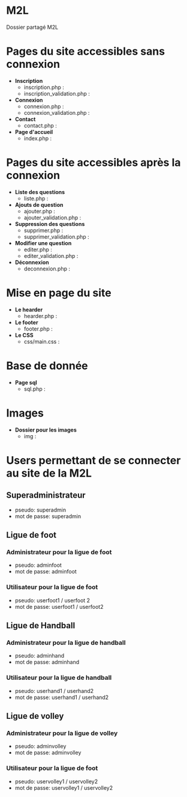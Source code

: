 # M2L
Dossier partagé M2L

# Pages du site accessibles sans connexion
* **Inscription**
  * inscription.php :
   * inscription_validation.php :
* **Connexion**
  * connexion.php :
  * connexion_validation.php : 
* **Contact**
  * contact.php :
* **Page d'accueil** 
  * index.php : 

# Pages du site accessibles après la connexion
* **Liste des questions**
  * liste.php :
* **Ajouts de question**
  * ajouter.php :
  * ajouter_validation.php : 
* **Suppression des questions**
  * supprimer.php :
  * supprimer_validation.php : 
* **Modifier une question** 
  * editer.php : 
  * editer_validation.php : 
* **Déconnexion**
  * deconnexion.php :

# Mise en page du site
* **Le hearder**
  * hearder.php :
* **Le footer**
  * footer.php :  
* **Le CSS**
  * css/main.css : 

# Base de donnée
* **Page sql**
  * sql.php :  

# Images
* **Dossier pour les images**
  * img :

# Users permettant de se connecter au site de la M2L           
## Superadministrateur
* pseudo: superadmin
* mot de passe: superadmin

## Ligue de foot
### Administrateur pour la ligue de foot
* pseudo: adminfoot
* mot de passe: adminfoot
### Utilisateur pour la ligue de foot
* pseudo: userfoot1 / userfoot 2  
* mot de passe: userfoot1 / userfoot2

## Ligue de Handball
### Administrateur pour la ligue de handball
* pseudo: adminhand   
* mot de passe: adminhand
### Utilisateur pour la ligue de handball
* pseudo: userhand1  / userhand2   
* mot de passe: userhand1 / userhand2

## Ligue de volley
### Administrateur pour la ligue de volley
* pseudo: adminvolley   
* mot de passe: adminvolley
### Utilisateur pour la ligue de foot
* pseudo: uservolley1 /  uservolley2   
* mot de passe: uservolley1 / uservolley2








